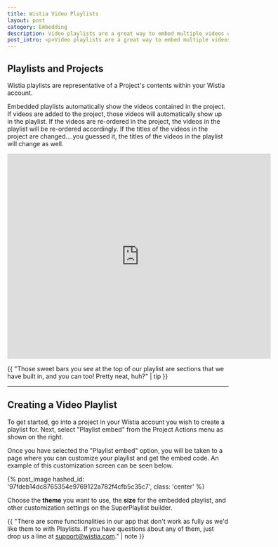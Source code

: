 ```yaml
---
title: Wistia Video Playlists
layout: post
category: Embedding
description: Video playlists are a great way to embed multiple videos on your website through a single embed.  Playlists allow you to update content in your playlist without messing with embed codes (even after embedding!).
post_intro: <p>Video playlists are a great way to embed multiple videos on your website through a single embed.  Playlists allow you to update content in your playlist without messing with embed codes (even after embedding!).</p><p>They take up less real estate than separate video embeds, while being easier to navigate.  In short, they are a super cool and useful embed type.</p>
---
```


## Playlists and Projects

Wistia playlists are representative of a Project's contents within your Wistia account.

Embedded playlists automatically show the videos contained in the project.  If videos are added to the project, those videos will automatically show up in the playlist.  If the videos are re-ordered in the project, the videos in the playlist will be re-ordered accordingly.  If the titles of the videos in the project are changed....you guessed it, the titles of the videos in the playlist will change as well.

<div class="video_embed">
<iframe src="http://fast.wistia.net/embed/playlists/1d35830d05?bento%5BmenuPosition%5D=bottom&media_0_0%5BautoPlay%5D=false&media_0_0%5BcontrolsVisibleOnLoad%5D=false&theme=bento&version=v1&videoOptions%5BautoPlay%5D=true&videoOptions%5BplayerColor%5D=688AAD&videoOptions%5BvideoHeight%5D=371&videoOptions%5BvideoWidth%5D=660" allowtransparency="true" frameborder="0" scrolling="no" class="wistia_playlist" name="wistia_playlist" width="600" height="467"></iframe>
</div>

{{ "Those sweet bars you see at the top of our playlist are sections that we have built in, and you can too! Pretty neat, huh?" | tip }}

---

## Creating a Video Playlist

To get started, go into a project in your Wistia account you wish to create a playlist for.  Next, select "Playlist embed" from the Project Actions menu as shown on the right.

Once you have selected the "Playlist embed" option, you will be taken to a page where you can customize your playlist and get the embed code.  An example of this customization screen can be seen below.

{% post_image hashed_id: '97fdeb14dc8765354e9769122a782f4cfb5c35c7', class: 'center' %}

Choose the **theme** you want to use, the **size** for the embedded playlist, and other customization settings on the SuperPlaylist builder.

{{ "There are some functionalities in our app that don't work as fully as we'd like them to with Playlists. If you have questions about any of them, just drop us a line at support@wistia.com." | note }}
